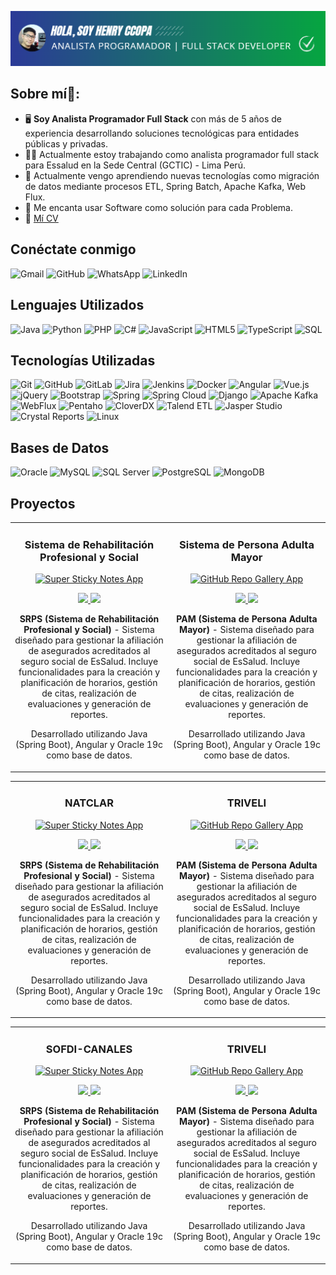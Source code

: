 ![logo](https://github.com/henryccopa/henryccopa/blob/main/2024-12-09_14-20.png)
## Sobre mí🧑:

- 🖥️ **Soy Analista Programador Full Stack** con más de 5 años de experiencia desarrollando soluciones tecnológicas para entidades públicas y privadas.
- 🧑‍💻 Actualmente estoy trabajando como analista programador full stack para Essalud en la Sede Central (GCTIC) - Lima Perú.
- 🌱 Actualmente vengo aprendiendo nuevas tecnologías como migración de datos mediante procesos ETL, Spring Batch, Apache Kafka, Web Flux.
- 🚀 Me encanta usar Software como solución para cada Problema.
- 📝 [Mí CV](https://drive.google.com/file/d/1GX5z2fT4WIJ3CEOFNh-xe8z2DwVTITxz/view?usp=sharing)

## Conéctate conmigo

![Gmail](https://img.shields.io/badge/-Gmail-000000?style=flat&logo=gmail&logoColor=EA4335)
![GitHub](https://img.shields.io/badge/-GitHub-000000?style=flat&logo=github&logoColor=white)
![WhatsApp](https://img.shields.io/badge/-WhatsApp-000000?style=flat&logo=whatsapp&logoColor=25D366)
![LinkedIn](https://img.shields.io/badge/-LinkedIn-000000?style=flat&logo=linkedin&logoColor=0A66C2)


## Lenguajes Utilizados

![Java](https://img.shields.io/badge/-Java-000000?style=flat&logo=Java&logoColor=007396)
![Python](https://img.shields.io/badge/-Python-000000?style=flat&logo=Python)
![PHP](https://img.shields.io/badge/-PHP-000000?style=flat&logo=PHP&logoColor=777BB4)
![C#](https://img.shields.io/badge/-C%23-000000?style=flat&logo=C-Sharp&logoColor=239120)
![JavaScript](https://img.shields.io/badge/-JavaScript-000000?style=flat&logo=JavaScript)
![HTML5](https://img.shields.io/badge/-HTML5-000000?style=flat&logo=HTML5&logoColor=E34F26)
![TypeScript](https://img.shields.io/badge/-TypeScript-000000?style=flat&logo=TypeScript&logoColor=007ACC)
![SQL](https://img.shields.io/badge/-SQL-000000?style=flat&logo=MySQL&logoColor=4479A1)


## Tecnologías Utilizadas

![Git](https://img.shields.io/badge/-Git-000000?style=flat&logo=git&logoColor=F05033)
![GitHub](https://img.shields.io/badge/-GitHub-000000?style=flat&logo=github&logoColor=white)
![GitLab](https://img.shields.io/badge/-GitLab-000000?style=flat&logo=gitlab&logoColor=FC6D26)
![Jira](https://img.shields.io/badge/-Jira-000000?style=flat&logo=jira&logoColor=0052CC)
![Jenkins](https://img.shields.io/badge/-Jenkins-000000?style=flat&logo=jenkins&logoColor=D24939)
![Docker](https://img.shields.io/badge/-Docker-000000?style=flat&logo=docker&logoColor=2496ED)
![Angular](https://img.shields.io/badge/-Angular-000000?style=flat&logo=angular&logoColor=DD0031)
![Vue.js](https://img.shields.io/badge/-Vue.js-000000?style=flat&logo=vue.js&logoColor=4FC08D)
![jQuery](https://img.shields.io/badge/-jQuery-000000?style=flat&logo=jquery&logoColor=0769AD)
![Bootstrap](https://img.shields.io/badge/-Bootstrap-000000?style=flat&logo=bootstrap&logoColor=7952B3)
![Spring](https://img.shields.io/badge/-Spring-000000?style=flat&logo=spring&logoColor=6DB33F)
![Spring Cloud](https://img.shields.io/badge/-Spring%20Cloud-000000?style=flat&logo=spring&logoColor=6DB33F)
![Django](https://img.shields.io/badge/-Django-000000?style=flat&logo=django&logoColor=092E20)
![Apache Kafka](https://img.shields.io/badge/-Apache%20Kafka-000000?style=flat&logo=apache-kafka&logoColor=231F20)
![WebFlux](https://img.shields.io/badge/-WebFlux-000000?style=flat&logo=spring&logoColor=6DB33F)
![Pentaho](https://img.shields.io/badge/-Pentaho-000000?style=flat&logo=pentaho&logoColor=white)
![CloverDX](https://img.shields.io/badge/-CloverDX-000000?style=flat&logo=data&logoColor=white)
![Talend ETL](https://img.shields.io/badge/-Talend%20ETL-000000?style=flat&logo=talend&logoColor=white)
![Jasper Studio](https://img.shields.io/badge/-Jasper%20Studio-000000?style=flat&logo=jasper&logoColor=white)
![Crystal Reports](https://img.shields.io/badge/-Crystal%20Reports-000000?style=flat&logo=business-intelligence&logoColor=white)
![Linux](https://img.shields.io/badge/-Linux-000000?style=flat&logo=linux&logoColor=FCC624)

## Bases de Datos

![Oracle](https://img.shields.io/badge/-Oracle-000000?style=flat&logo=oracle&logoColor=F80000)
![MySQL](https://img.shields.io/badge/-MySQL-000000?style=flat&logo=mysql&logoColor=4479A1)
![SQL Server](https://img.shields.io/badge/-SQL%20Server-000000?style=flat&logo=microsoft-sql-server&logoColor=CC2927)
![PostgreSQL](https://img.shields.io/badge/-PostgreSQL-000000?style=flat&logo=postgresql&logoColor=336791)
![MongoDB](https://img.shields.io/badge/-MongoDB-000000?style=flat&logo=mongodb&logoColor=47A248)

## Proyectos

<div align="center">
<table>
<tr>
<td width="50%">
<h3 align="center">Sistema de Rehabilitación Profesional y Social</h3>
<div align="center">
<a href="https://appsqa.essalud.gob.pe/sigps/login" target="_blank"><img src="https://github.com/user-attachments/assets/e7b70fc9-5f8e-42fd-86c5-10e739318754" width="400" alt="Super Sticky Notes App"></a>
<br>
<p>
<a href="https://github.com/henryccopa/SIGPS-VERS-2" target="_blank">
<img src="https://img.shields.io/badge/CODE-ff9?style=for-the-badge&logo=github&logoColor=black">
</a>
<a href="https://appsqa.essalud.gob.pe/sigps/login" target="_blank">
<img src="https://img.shields.io/badge/-website-green?style=for-the-badge&color=d1ed58">
</a>
</p>
<p><strong>SRPS (Sistema de Rehabilitación Profesional y Social)</strong> - Sistema diseñado para gestionar la afiliación de asegurados acreditados al seguro social de EsSalud. Incluye funcionalidades para la creación y planificación de horarios, gestión de citas, realización de evaluaciones y generación de reportes.</p>
<p>Desarrollado utilizando Java (Spring Boot), Angular y Oracle 19c como base de datos.</p>
                                                                                   
</td>

<td width="50%">
<h3 align="center">Sistema de Persona Adulta Mayor</h3>
<div align="center">                                       
<a href="https://appsqa.essalud.gob.pe/modulo-pam/login" target="_blank"><img src="https://github.com/user-attachments/assets/1b4a7add-35ef-49b7-a6d5-4b33ef9ce8bd" width="400" alt="GitHub Repo Gallery App"></a>
<br>
<p>
<a href="https://github.com/marisabrantley/github-repo-gallery" target="_blank">
<img src="https://img.shields.io/badge/CODE-4eb6d0?style=for-the-badge&logo=github&logoColor=black">
</a>
<a href="https://marisabrantley.github.io/github-repo-gallery/" target="_blank">
<img src="https://img.shields.io/badge/-website-green?style=for-the-badge&color=2d358f">
</a>
</p>
<p><strong>PAM (Sistema de Persona Adulta Mayor)</strong> - Sistema diseñado para gestionar la afiliación de asegurados acreditados al seguro social de EsSalud. Incluye funcionalidades para la creación y planificación de horarios, gestión de citas, realización de evaluaciones y generación de reportes.</p>
<p>Desarrollado utilizando Java (Spring Boot), Angular y Oracle 19c como base de datos.</p>
</div>
</td>                                                                  
</table> 

<table>
<tr>
<td width="50%">
<h3 align="center">NATCLAR</h3>
<div align="center">
<a href="https://appsqa.essalud.gob.pe/sigps/login" target="_blank"><img src="https://github.com/user-attachments/assets/e7b70fc9-5f8e-42fd-86c5-10e739318754" width="400" alt="Super Sticky Notes App"></a>
<br>
<p>
<a href="https://github.com/henryccopa/SIGPS-VERS-2" target="_blank">
<img src="https://img.shields.io/badge/CODE-ff9?style=for-the-badge&logo=github&logoColor=black">
</a>
<a href="https://appsqa.essalud.gob.pe/sigps/login" target="_blank">
<img src="https://img.shields.io/badge/-website-green?style=for-the-badge&color=d1ed58">
</a>
</p>
<p><strong>SRPS (Sistema de Rehabilitación Profesional y Social)</strong> - Sistema diseñado para gestionar la afiliación de asegurados acreditados al seguro social de EsSalud. Incluye funcionalidades para la creación y planificación de horarios, gestión de citas, realización de evaluaciones y generación de reportes.</p>
<p>Desarrollado utilizando Java (Spring Boot), Angular y Oracle 19c como base de datos.</p>
                                                                                   
</td>

<td width="50%">
<h3 align="center">TRIVELI</h3>
<div align="center">                                       
<a href="https://appsqa.essalud.gob.pe/modulo-pam/login" target="_blank"><img src="https://github.com/user-attachments/assets/1b4a7add-35ef-49b7-a6d5-4b33ef9ce8bd" width="400" alt="GitHub Repo Gallery App"></a>
<br>
<p>
<a href="https://github.com/marisabrantley/github-repo-gallery" target="_blank">
<img src="https://img.shields.io/badge/CODE-4eb6d0?style=for-the-badge&logo=github&logoColor=black">
</a>
<a href="https://marisabrantley.github.io/github-repo-gallery/" target="_blank">
<img src="https://img.shields.io/badge/-website-green?style=for-the-badge&color=2d358f">
</a>
</p>
<p><strong>PAM (Sistema de Persona Adulta Mayor)</strong> - Sistema diseñado para gestionar la afiliación de asegurados acreditados al seguro social de EsSalud. Incluye funcionalidades para la creación y planificación de horarios, gestión de citas, realización de evaluaciones y generación de reportes.</p>
<p>Desarrollado utilizando Java (Spring Boot), Angular y Oracle 19c como base de datos.</p>
</div>
</td>                                                                  
</table> 

<table>
<tr>
<td width="50%">
<h3 align="center">SOFDI-CANALES</h3>
<div align="center">
<a href="https://appsqa.essalud.gob.pe/sigps/login" target="_blank"><img src="https://github.com/user-attachments/assets/e7b70fc9-5f8e-42fd-86c5-10e739318754" width="400" alt="Super Sticky Notes App"></a>
<br>
<p>
<a href="https://github.com/henryccopa/SIGPS-VERS-2" target="_blank">
<img src="https://img.shields.io/badge/CODE-ff9?style=for-the-badge&logo=github&logoColor=black">
</a>
<a href="https://appsqa.essalud.gob.pe/sigps/login" target="_blank">
<img src="https://img.shields.io/badge/-website-green?style=for-the-badge&color=d1ed58">
</a>
</p>
<p><strong>SRPS (Sistema de Rehabilitación Profesional y Social)</strong> - Sistema diseñado para gestionar la afiliación de asegurados acreditados al seguro social de EsSalud. Incluye funcionalidades para la creación y planificación de horarios, gestión de citas, realización de evaluaciones y generación de reportes.</p>
<p>Desarrollado utilizando Java (Spring Boot), Angular y Oracle 19c como base de datos.</p>
                                                                                   
</td>

<td width="50%">
<h3 align="center">TRIVELI</h3>
<div align="center">                                       
<a href="https://appsqa.essalud.gob.pe/modulo-pam/login" target="_blank"><img src="https://github.com/user-attachments/assets/1b4a7add-35ef-49b7-a6d5-4b33ef9ce8bd" width="400" alt="GitHub Repo Gallery App"></a>
<br>
<p>
<a href="https://github.com/marisabrantley/github-repo-gallery" target="_blank">
<img src="https://img.shields.io/badge/CODE-4eb6d0?style=for-the-badge&logo=github&logoColor=black">
</a>
<a href="https://marisabrantley.github.io/github-repo-gallery/" target="_blank">
<img src="https://img.shields.io/badge/-website-green?style=for-the-badge&color=2d358f">
</a>
</p>
<p><strong>PAM (Sistema de Persona Adulta Mayor)</strong> - Sistema diseñado para gestionar la afiliación de asegurados acreditados al seguro social de EsSalud. Incluye funcionalidades para la creación y planificación de horarios, gestión de citas, realización de evaluaciones y generación de reportes.</p>
<p>Desarrollado utilizando Java (Spring Boot), Angular y Oracle 19c como base de datos.</p>
</div>
</td>                                                                  
</table> 
</div>
